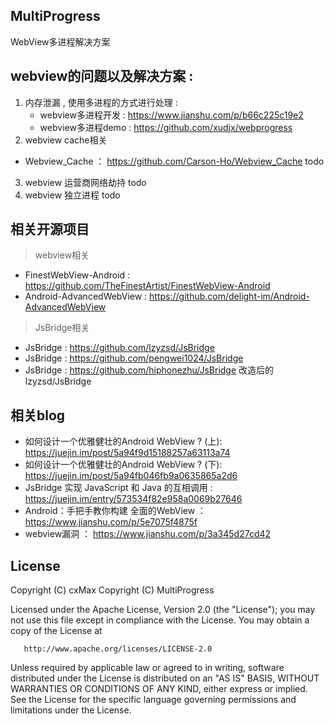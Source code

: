 ## MultiProgress
WebView多进程解决方案

## webview的问题以及解决方案 :
1. 内存泄漏 , 使用多进程的方式进行处理 :
    *  webview多进程开发 : https://www.jianshu.com/p/b66c225c19e2
    * webview多进程demo : https://github.com/xudjx/webprogress
2. webview cache相关
* Webview_Cache ： https://github.com/Carson-Ho/Webview_Cache todo
3. webview 运营商网络劫持 todo
4. webview 独立进程 todo


## 相关开源项目
> webview相关
* FinestWebView-Android : https://github.com/TheFinestArtist/FinestWebView-Android
* Android-AdvancedWebView : https://github.com/delight-im/Android-AdvancedWebView

> JsBridge相关
* JsBridge : https://github.com/lzyzsd/JsBridge
* JsBridge : https://github.com/pengwei1024/JsBridge
* JsBridge : https://github.com/hiphonezhu/JsBridge 改造后的lzyzsd/JsBridge

## 相关blog
* 如何设计一个优雅健壮的Android WebView ? (上): https://juejin.im/post/5a94f9d15188257a63113a74
* 如何设计一个优雅健壮的Android WebView ? (下): https://juejin.im/post/5a94fb046fb9a0635865a2d6
* JsBridge 实现 JavaScript 和 Java 的互相调用 : https://juejin.im/entry/573534f82e958a0069b27646
* Android：手把手教你构建 全面的WebView ： https://www.jianshu.com/p/5e7075f4875f
* webview漏洞 ： https://www.jianshu.com/p/3a345d27cd42

## License
   Copyright (C) cxMax
   Copyright (C) MultiProgress

   Licensed under the Apache License, Version 2.0 (the "License");
   you may not use this file except in compliance with the License.
   You may obtain a copy of the License at

       http://www.apache.org/licenses/LICENSE-2.0

   Unless required by applicable law or agreed to in writing, software
   distributed under the License is distributed on an "AS IS" BASIS,
   WITHOUT WARRANTIES OR CONDITIONS OF ANY KIND, either express or implied.
   See the License for the specific language governing permissions and
   limitations under the License.
